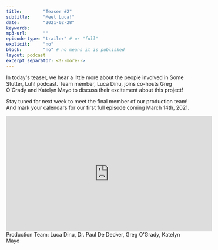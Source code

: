 ```yaml
---
title:        "Teaser #2"
subtitle:     "Meet Luca!"
date:         "2021-02-28"
keywords:
mp3-url:      ""
episode-type: "trailer" # or "full"
explicit:     "no"
block:        "no" # no means it is published
layout: podcast
excerpt_separator: <!--more-->
---
```

In today's teaser, we hear a little more about the people involved in Some Stutter, Luh! podcast. Team member, Luca Dinu, joins co-hosts Greg O'Grady and Katelyn Mayo to discuss their excitement about this project!

Stay tuned for next week to meet the final member of our production team! And mark your calendars for our first full episode coming March 14th, 2021.
<!--more-->
<iframe width="560" height="315" src="https://www.youtube.com/embed/t90X3y81Bec" title="YouTube video player" frameborder="0" allow="accelerometer; autoplay; clipboard-write; encrypted-media; gyroscope; picture-in-picture" allowfullscreen></iframe>
<!--more-->
Production Team: Luca Dinu, Dr. Paul De Decker, Greg O'Grady, Katelyn Mayo

